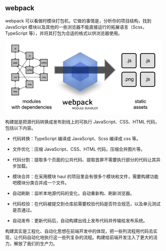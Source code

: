 ## webpack

webpack 可以看做时模块打包机，它做的事情是，分析你的项目结构，找到 JavaScript 模块以及其他的一些浏览器不能直接运行的拓展语言（Scss，TypeScript 等），并将其打包为合适的格式以供浏览器使用。

![](./webpack.jpeg)

构建就是把源代码转换成发布到线上的可执行 JavaScript、CSS、HTML 代码，包括以下内容。

* 代码转换：TypeScript 编译成 JavaScript、Scss 编译成 css 等。

- 文件优化：压缩 JavaScript、CSS、HTML 代码，压缩合并图片等。

- 代码分割：提取多个页面的公共代码、提取首屏不需要执行部分的代码让其异步加载。

- 模块合并：在采用模块 haul 的项目里会有很多个模块和文件，需要构建功能吧模块分类合并成一个文件。
- 自动刷新：监听本地源代码的变化，自动重新构、刷新浏览器。
- 代码校验：在代码被提交到仓库前需要校验代码是否符合规范，以及单元测试是否通过。
- 自动发布：更新代码后，自动构建出线上发布代码并传输给发布系统。

构建其实是工程化、自动化思想在前端开发中的体现，把一些列流程用代码去实现，让代码自动化地执行这一些列复杂的流程。构建给前端开发注入了更大的活力，解放了我们的生产力。
